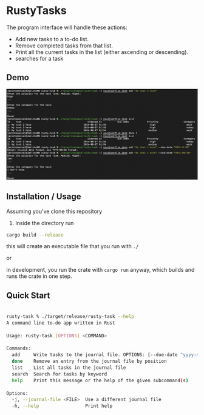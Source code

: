 # RustyTasks

The program interface will handle these actions:

- Add new tasks to a to-do list.
- Remove completed tasks from that list.
- Print all the current tasks in the list (either ascending or descending).
- searches for a task

## Demo

[![asciicast](demo.JPG)]( https://asciinema.org/a/fnL94GKzeeU0yLyYpFiUVlT8X?autoplay=1&speed=1.5)

## Installation / Usage

Assuming you've clone this repository

1. Inside the directory run

```sh
cargo build --release
```

 this will create an executable file that you run with `./`

or

in development, you run the crate with `cargo run` anyway, which builds and runs the crate in one step.

## Quick Start

```sh

rusty-task % ./target/release/rusty-task --help
A command line to-do app written in Rust

Usage: rusty-task [OPTIONS] <COMMAND>

Commands:
  add     Write tasks to the journal file. OPTIONS: [--due-date "yyyy-mm-dd"]
  done    Remove an entry from the journal file by position
  list    List all tasks in the journal file
  search  Search for tasks by keyword
  help    Print this message or the help of the given subcommand(s)

Options:
  -j, --journal-file <FILE>  Use a different journal file
  -h, --help                 Print help

```

